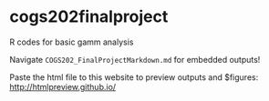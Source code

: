 # cogs202finalproject
R codes for basic gamm analysis

Navigate `COGS202_FinalProjectMarkdown.md` for embedded outputs!

Paste the html file to this website to preview outputs and $figures: http://htmlpreview.github.io/

